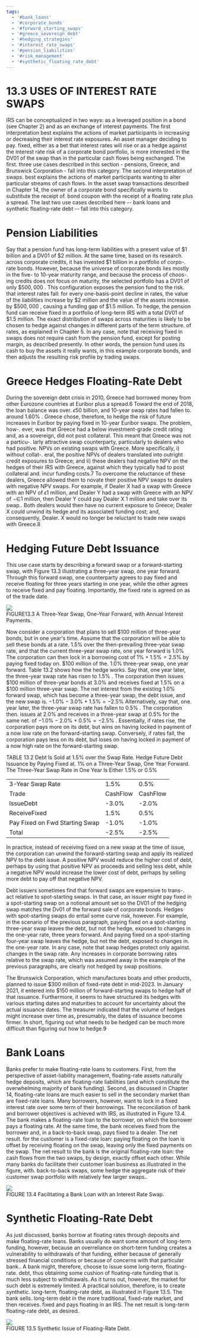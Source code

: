 ```yaml
---
tags:
  - '#bank_loans'
  - '#corporate_bonds'
  - '#forward_starting_swaps'
  - '#greece_sovereign_debt'
  - '#hedging_strategies'
  - '#interest_rate_swaps'
  - '#pension_liabilities'
  - '#risk_management'
  - '#synthetic_floating_rate_debt'
---
```

# 13.3 USES OF INTEREST RATE SWAPS  

IRS can be conceptualized in two ways: as a leveraged position in a bond (see Chapter 2) and as an exchange of interest payments. The first interpretation best explains the actions of market participants in increasing or decreasing their interest rate exposures. An asset manager deciding to pay. fixed, either as a bet that interest rates will rise or as a hedge against the interest rate risk of a corporate bond portfolio, is more interested in the DV01 of the swap than in the particular cash flows being exchanged. The first. three use cases described in this section - pensions, Greece, and Brunswick Corporation - fall into this category. The second interpretation of swaps. best explains the actions of market participants wanting to alter particular streams of cash flows. In the asset swap transactions described in Chapter 14, the owner of a corporate bond specifically wants to substitute the receipt of. bond coupon with the receipt of a floating rate plus a spread. The last two use cases described here -- bank loans and synthetic floating-rate debt -- fall into this category.  

# Pension Liabilities  

Say that a pension fund has long-term liabilities with a present value of $\$1$ billion and a DV01 of $\$2$ million. At the same time, based on its research. across corporate credits, it has invested $\$1$ billion in a portfolio of corpo-. rate bonds. However, because the universe of corporate bonds lies mostly in the five- to 10-year maturity range, and because the process of choos-. ing credits does not focus on maturity, the selected portfolio has a DV01 of only $\$500,000$ . This configuration exposes the pension fund to the risk. that interest rates fall: for every one-basis-point decline in rates, the value of the liabilities increase by $\$2$ million and the value of the assets increase. by $\$500,000$ , causing a funding gap of $\$1.5$ million. To hedge, the pension fund can receive fixed in a portfolio of long-term IRS with a total DV01 of $\$1.5$ million. The exact distribution of swaps across maturities is likely to be chosen to hedge against changes in different parts of the term structure. of rates, as explained in Chapter 5. In any case, note that receiving fixed in swaps does not require cash from the pension fund, except for posting margin, as described presently. In other words, the pension fund uses its cash to buy the assets it really wants, in this example corporate bonds, and then adjusts the resulting risk profile by trading swaps.  

# Greece Hedges Floating-Rate Debt  

During the sovereign debt crisis in 2010, Greece had borrowed money from other Eurozone countries at Euribor plus a spread.6 Toward the end of 2018, the loan balance was over. $\epsilon{50}$ billion, and 10-year swap rates had fallen to. around $1.60\%$ . Greece chose, therefore, to hedge the risk of future increases in Euribor by paying fixed in 10-year Euribor swaps. The problem, how-. ever, was that Greece had a below investment-grade credit rating and, as a sovereign, did not post collateral. This meant that Greece was not a particu-. larly attractive swap counterparty, particularly to dealers who had positive. NPVs on existing swaps with Greece. More specifically, i) without collat-. eral, the positive NPVs of dealers translated into outright credit exposures to Greece; and ii) these dealers had negative NPV on the hedges of their IRS with Greece, against which they typically had to post collateral and. incur funding costs.7 To overcome the reluctance of these dealers, Greece allowed them to novate their positive NPV swaps to dealers with negative NPV swaps. For example, if Dealer X had a swap with Greece with an NPV of $\epsilon1$ million, and Dealer Y had a swap with Greece with an NPV of $-\mathsf{\in}1$ million, then Dealer Y could pay Dealer X 1 million and take over its swap.. Both dealers would then have no current exposure to Greece; Dealer X could unwind its hedge and its associated funding cost; and, consequently, Dealer. X would no longer be reluctant to trade new swaps with Greece.8  

# Hedging Future Debt Issuance  

This use case starts by describing a forward swap or a forward-starting swap, with Figure 13.3 illustrating a three-year swap, one year forward. Through this forward swap, one counterparty agrees to pay fixed and receive floating for three years starting in one year, while the other agrees to receive fixed and pay floating. Importantly, the fixed rate is agreed on as of the trade date.  

![](images/6f47394373be38ea78b4ebec7c3d5cfe1fbbaed84f24b0a0c380a4aa60adc845.jpg)  
FIGURE13.3 A Three-Year Swap, One-Year Forward, with Annual Interest Payments.  

Now consider a corporation that plans to sell $\$100$ million of three-year bonds, but in one year's time. Assume that the corporation will be able to sell these bonds at a rate. $1.5\%$ over the then-prevailing three-year swap rate, and that the current three-year swap rate, one year forward is $1.0\%$ The corporation can then lock in a borrowing cost of $1\%+1.5\%=2.5\%$ by paying fixed today on. $\$100$ million of the. $1.0\%$ three-year swap, one year forward. Table 13.2 shows how the hedge works. Say that, one year later, the three-year swap rate has risen to $1.5\%$ . The corporation then issues $\$100$ million of three-year bonds at $3.0\%$ and receives fixed at $1.5\%$ on a $\$100$ million three-year swap. The net interest from the existing $1.0\%$ forward swap, which has become a three-year swap, the debt issue, and the new swap is. $-1.0\%-3.0\%+1.5\%=-2.5\%$ Alternatively, say that, one. year later, the three-year swap rate has fallen to $0.5\%$ . The corporation then. issues at $2.0\%$ and receives in a three-year swap at $0.5\%$ for the same net. of $-1.0\%-2.0\%+0.5\%=-2.5\%$ . Essentially, if rates rise, the corporation pays more on its debt, but wins on having locked in payment of a now low rate on the forward-starting swap. Conversely, if rates fall, the corporation pays less on its debt, but loses on having locked in payment of a now high rate on the forward-starting swap.  

TABLE 13.2 Debt Is Sold at $1.5\%$ over the Swap Rate. Hedge Future Debt Issuance by Paying Fixed at. $1\%$ on a Three-Year Swap, One Year Forward. The Three-Year Swap Rate in One Year Is Either $1.5\%$ or $0.5\%$   


<html><body><table><tr><td>3-Year Swap Rate</td><td>1.5%</td><td>0.5%</td></tr><tr><td>Trade</td><td>CashFlow</td><td>CashFlow</td></tr><tr><td>IssueDebt</td><td>-3.0%</td><td>-2.0%</td></tr><tr><td>ReceiveFixed</td><td>1.5%</td><td>0.5%</td></tr><tr><td>Pay Fixed on Fwd Starting Swap</td><td>-1.0%</td><td>-1.0%</td></tr><tr><td>Total</td><td>-2.5%</td><td>-2.5%</td></tr></table></body></html>  

In practice, instead of receiving fixed on a new swap at the time of issue, the corporation can unwind the forward-starting swap and apply its realized NPV to the debt issue. A positive NPV would reduce the higher cost of debt, perhaps by using that positive NPV as proceeds and selling less debt, while a negative NPV would increase the lower cost of debt, perhaps by selling more debt to pay off that negative NPV.  

Debt issuers sometimes find that forward swaps are expensive to trans-. act relative to spot-starting swaps. In that case, an issuer might pay fixed in a spot-starting swap on a notional amount set so the DV01 of the hedging swap matches the Dv01 of the forward sale of corporate bonds. Hedges with spot-starting swaps do entail some curve risk, however. For example, in the scenario of the previous paragraph, paying fixed on a spot-starting three-year swap leaves the debt, but not the hedge, exposed to changes in the one-year rate, three years forward. And paying fixed on a spot-starting four-year swap leaves the hedge, but not the debt, exposed to changes in. the one-year rate. In any case, note that swap hedges protect only against. changes in the swap rate. Any increases in corporate borrowing rates relative to the swap rate, which was assumed away in the example of the previous paragraphs, are clearly not hedged by swap positions.  

The Brunswick Corporation, which manufactures boats and other products, planned to issue $\$300$ million of fixed-rate debt in mid-2023. In January 2021, it entered into $\$150$ million of forward-starting swaps to hedge half of that issuance. Furthermore, it seems to have structured its hedges with various starting dates and maturities to account for uncertainty about the actual issuance dates. The treasurer indicated that the volume of hedges might increase over time as, presumably, the dates of issuance become firmer. In short, figuring out what needs to be hedged can be much more difficult than figuring out how to hedge.9  

# Bank Loans  

Banks prefer to make floating-rate loans to customers. First, from the perspective of asset-liability management, floating-rate assets naturally hedge deposits, which are floating-rate liabilities (and which constitute the overwhelming majority of bank funding). Second, as discussed in Chapter 14, floating-rate loans are much easier to sell in the secondary market than are fixed-rate loans. Many borrowers, however, want to lock in a fixed interest rate over some term of their borrowings. The reconciliation of bank and borrower objectives is achieved with IRS, as illustrated in Figure 13.4. The bank makes a floating-rate loan to the borrower, on which the borrower pays a floating rate. At the same time, the bank receives fixed from the borrower and, in a back-to-back swap, pays fixed to a dealer. The net result. for the customer is a fixed-rate loan: paying floating on the loan is offset by receiving floating on the swap, leaving only the fixed payments on the swap. The net result to the bank is the original floating-rate loan: the cash flows from the two swaps, by design, exactly offset each other. While many banks do facilitate their customer loan business as illustrated in the figure, with. back-to-back swaps, some hedge the aggregate risk of their customer swap portfolio with relatively few larger swaps..  

![](images/7bc703d561c7dedd762fb94dcc311c47c3b5ab6c5f84067e96f69cb8878cde90.jpg)  
FIGURE 13.4 Facilitating a Bank Loan with an Interest Rate Swap.  

# Synthetic Floating-Rate Debt  

As just discussed, banks borrow at floating rates through deposits and make floating-rate loans. Banks usually do want some amount of long-term funding, however, because an overreliance on short-term funding creates a vulnerability to withdrawals of that funding, either because of generally stressed financial conditions or because of concerns with that particular bank.. A bank might, therefore, choose to issue some long-term, floating-rate. debt, thus obtaining some cushion of floating-rate funding that is much less subject to withdrawals. As it turns out, however, the market for such debt is extremely limited. A practical solution, therefore, is to create synthetic. long-term, floating-rate debt, as illustrated in Figure 13.5. The bank sells. long-term debt in the more traditional, fixed-rate market, and then receives. fixed and pays floating in an IRS. The net result is long-term floating-rate debt, as desired.  

![](images/bb1e9e0f7f4c3d4f743b8bbf1f5e958c8d78643fa6ee8cd0406ef3e5cce2b105.jpg)  
FIGURE 13.5 Synthetic Issue of Floating-Rate Debt.  
